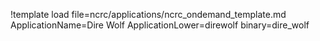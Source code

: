!template load file=ncrc/applications/ncrc_ondemand_template.md ApplicationName=Dire Wolf ApplicationLower=direwolf binary=dire_wolf

